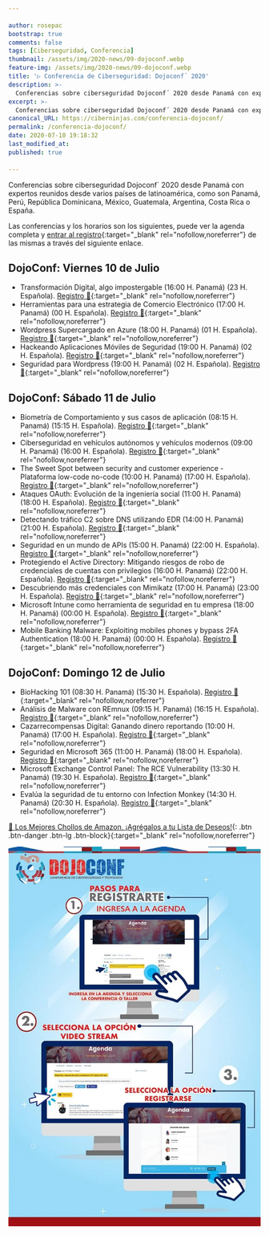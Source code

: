 ```yaml
---

author: rosepac
bootstrap: true
comments: false
tags: [Ciberseguridad, Conferencia]
thumbnail: /assets/img/2020-news/09-dojoconf.webp
feature-img: /assets/img/2020-news/09-dojoconf.webp
title: '▷ Conferencia de Ciberseguridad: Dojoconf´ 2020'
description: >-
  Conferencias sobre ciberseguridad Dojoconf´ 2020 desde Panamá con expertos reunidos desde varios países de latinoamérica, como son Panamá, Perú, República Dominicana, México, Guatemala, Argentina, Costa Rica o España.
excerpt: >-
  Conferencias sobre ciberseguridad Dojoconf´ 2020 desde Panamá con expertos reunidos desde varios países de latinoamérica, como son Panamá, Perú, República Dominicana, México, Guatemala, Argentina, Costa Rica o España.
canonical_URL: https://ciberninjas.com/conferencia-dojoconf/
permalink: /conferencia-dojoconf/
date: 2020-07-10 19:18:32
last_modified_at: 
published: true

---
```


Conferencias sobre ciberseguridad Dojoconf´ 2020 desde Panamá con expertos reunidos desde varios países de latinoamérica, como son Panamá, Perú, República Dominicana, México, Guatemala, Argentina, Costa Rica o España.

Las conferencias y los horarios son los siguientes, puede ver la agenda completa y [entrar al registro](https://dojoconfpa.org/agenda/){:target="_blank" rel="nofollow,noreferrer"} de las mismas a través del siguiente enlace.

## **DojoConf: Viernes 10 de Julio**

- Transformación Digital, algo impostergable (16:00 H. Panamá) (23 H. Española). [Registro 🤞](https://event.webinarjam.com/register/31/plxoqfxq){:target="_blank" rel="nofollow,noreferrer"}
- Herramientas para una estrategia de Comercio Electrónico (17:00 H. Panamá) (00 H. Española). [Registro 🤞](https://event.webinarjam.com/register/31/plxoqfxq){:target="_blank" rel="nofollow,noreferrer"}
- Wordpress Supercargado en Azure (18:00 H. Panamá) (01 H. Española). [Registro 🤞](https://event.webinarjam.com/register/33/6k5z2h5o){:target="_blank" rel="nofollow,noreferrer"}
- Hackeando Aplicaciones Móviles de Seguridad (19:00 H. Panamá) (02 H. Española). [Registro 🤞](https://event.webinarjam.com/register/34/xq78xbm1){:target="_blank" rel="nofollow,noreferrer"}
- Seguridad para Wordpress (19:00 H. Panamá) (02 H. Española). [Registro 🤞](https://event.webinarjam.com/register/35/lpkw9fyr){:target="_blank" rel="nofollow,noreferrer"}

## **DojoConf: Sábado 11 de Julio**

- Biometría de Comportamiento y sus casos de aplicación (08:15 H. Panamá) (15:15 H. Española). [Registro 🤞](https://event.webinarjam.com/register/36/7w5z4u78){:target="_blank" rel="nofollow,noreferrer"}
 - Ciberseguridad en vehículos autónomos y vehículos modernos (09:00 H. Panamá) (16:00 H. Española). [Registro 🤞](https://event.webinarjam.com/register/37/4qzw4bxr){:target="_blank" rel="nofollow,noreferrer"}
- The Sweet Spot between security and customer experience - Plataforma low-code no-code (10:00 H. Panamá) (17:00 H. Española). [Registro 🤞](https://event.webinarjam.com/register/39/n6r9of7w){:target="_blank" rel="nofollow,noreferrer"}
- Ataques OAuth: Evolución de la ingeniería social (11:00 H. Panamá) (18:00 H. Española). [Registro 🤞](https://event.webinarjam.com/register/40/515z4s31){:target="_blank" rel="nofollow,noreferrer"}
 - Detectando tráfico C2 sobre DNS utilizando EDR (14:00 H. Panamá) (21:00 H. Española). [Registro 🤞](https://event.webinarjam.com/register/41/zk91nhx1){:target="_blank" rel="nofollow,noreferrer"}
- Seguridad en un mundo de APIs (15:00 H. Panamá) (22:00 H. Española). [Registro 🤞](https://event.webinarjam.com/register/42/gq06mbxq){:target="_blank" rel="nofollow,noreferrer"}
- Protegiendo el Active Directory: Mitigando riesgos de robo de credenciales de cuentas con privilegios (16:00 H. Panamá) (22:00 H. Española). [Registro 🤞](https://event.webinarjam.com/register/43/y13qlsqx){:target="_blank" rel="nofollow,noreferrer"}
- Descubriendo más credenciales con Mimikatz (17:00 H. Panamá) (23:00 H. Española). [Registro 🤞](https://event.webinarjam.com/register/44/2om24smo){:target="_blank" rel="nofollow,noreferrer"}
- Microsoft Intune como herramienta de seguridad en tu empresa (18:00 H. Panamá) (00:00 H. Española). [Registro 🤞](https://event.webinarjam.com/register/45/385w4fl1){:target="_blank" rel="nofollow,noreferrer"}
- Mobile Banking Malware: Exploiting mobiles phones y bypass 2FA Authentication (18:00 H. Panamá) (00:00 H. Española). [Registro 🤞](https://event.webinarjam.com/register/46/9p5z4fgl){:target="_blank" rel="nofollow,noreferrer"}

## **DojoConf: Domingo 12 de Julio**

- BioHacking 101 (08:30 H. Panamá) (15:30 H. Española). [Registro 🤞](https://event.webinarjam.com/register/47/09mwnf81){:target="_blank" rel="nofollow,noreferrer"}
- Análisis de Malware con REmnux (09:15 H. Panamá) (16:15 H. Española). [Registro 🤞](https://event.webinarjam.com/register/48/oxv08fm2){:target="_blank" rel="nofollow,noreferrer"}
- Cazarrecompensas Digital: Ganando dinero reportando (10:00 H. Panamá) (17:00 H. Española). [Registro 🤞](https://event.webinarjam.com/register/49/8r524cyn){:target="_blank" rel="nofollow,noreferrer"}
- Seguridad en Microsoft 365 (11:00 H. Panamá) (18:00 H. Española). [Registro 🤞](https://event.webinarjam.com/register/50/q7x81cmm){:target="_blank" rel="nofollow,noreferrer"}
- Microsoft Exchange Control Panel: The RCE Vulnerability (13:30 H. Panamá) (19:30 H. Española). [Registro 🤞](https://event.webinarjam.com/register/51/10mpzfy3){:target="_blank" rel="nofollow,noreferrer"}
- Evalúa la seguridad de tu entorno con Infection Monkey (14:30 H. Panamá) (20:30 H. Española). [Registro 🤞](https://event.webinarjam.com/register/52/kr1w3czv){:target="_blank" rel="nofollow,noreferrer"}

[🛒 Los Mejores Chollos de Amazon, ¡Agrégalos a tu Lista de Deseos!](https://www.amazon.es/shop/cibercursos "Los Mejores Chollos de Amazon, Ofertas Flash, Black Monday y Amazon Prime Day"){: .btn .btn-danger .btn-lg .btn-block}{:target="_blank" rel="nofollow,noreferrer"}

<!-- Enlaces de acceso - https://event.webinarjam.com/go/live/30/xq78xbmxfzxhv0hg6w -->
![Conferencias sobre ciberseguridad Dojoconf´ 2020 desde Panamá con expertos reunidos desde varios países de latinoamérica, como son Panamá, Perú, República Dominicana, México, Guatemala, Argentina, Costa Rica o España.](/assets/img/2020-news/09-dojoconf.webp "Conferencias sobre ciberseguridad Dojoconf´ 2020 desde Panamá con expertos reunidos desde varios países de latinoamérica, como son Panamá, Perú, República Dominicana, México, Guatemala, Argentina, Costa Rica o España.")